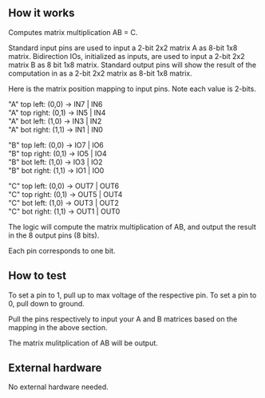 <!---

This file is used to generate your project datasheet. Please fill in the information below and delete any unused
sections.

You can also include images in this folder and reference them in the markdown. Each image must be less than
512 kb in size, and the combined size of all images must be less than 1 MB.
-->

## How it works
Computes matrix multiplication AB = C.

Standard input pins are used to input a 2-bit 2x2 matrix A as 8-bit 1x8 matrix. Bidirection IOs, initialized as inputs, are used to input a 2-bit 2x2 matrix B as 8 bit 1x8 matrix. Standard output pins will show the result of the computation in as a 2-bit 2x2 matrix as 8-bit 1x8 matrix.

Here is the matrix position mapping to input pins. Note each value is 2-bits.

"A" top left:    (0,0)   -> IN7 | IN6\
"A" top right:   (0,1)   -> IN5 | IN4\
"A" bot left:    (1,0)   -> IN3 | IN2\
"A" bot right:   (1,1)   -> IN1 | IN0

"B" top left:    (0,0)   -> IO7 | IO6\
"B" top right:   (0,1)   -> IO5 | IO4\
"B" bot left:    (1,0)   -> IO3 | IO2\
"B" bot right:   (1,1)   -> IO1 | IO0

"C" top left:    (0,0)   -> OUT7 | OUT6\
"C" top right:   (0,1)   -> OUT5 | OUT4\
"C" bot left:    (1,0)   -> OUT3 | OUT2\
"C" bot right:   (1,1)   -> OUT1 | OUT0

The logic will compute the matrix multiplication of AB, and output the result in the 8 output pins (8 bits).

Each pin corresponds to one bit.

## How to test

To set a pin to 1, pull up to max voltage of the respective pin.
To set a pin to 0, pull down to ground.

Pull the pins respectively to input your A and B matrices based on the mapping in the above section.

The matrix mulitplication of AB will be output.

## External hardware

No external hardware needed.
